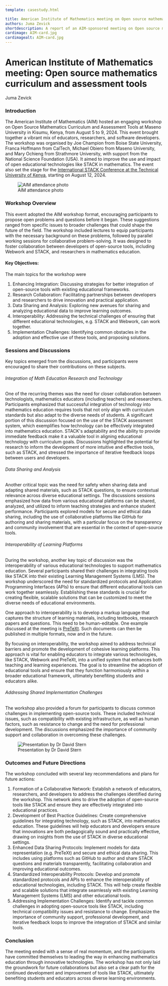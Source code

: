 ```yaml
---
template: casestudy.html

title: American Institute of Mathematics meeting on Open source mathematics curriculum and assessment tools
authors: Juma Zevick
shortdescription: A report of an AIM-sponsored meeting on Open source mathematics curriculum and assessment tools
cardimage: AIM-card.jpg
cardimagealt: AIM-card.jpg
---
```


# American Institute of Mathematics meeting: Open source mathematics curriculum and assessment tools

Juma Zevick

### Introduction

The American Institute of Mathematics (AIM) hosted an engaging workshop on Open Source Mathematics Curriculum and Assessment Tools at Maseno University in Kisumu, Kenya, from August 5 to 9, 2024. This event brought together a vibrant mix of educators, researchers, and software developers. The workshop was organised by Joe Champion from Boise State University, Franca Hoffmann from CalTech, Michael Obiero from Maseno University, and Mary Ochieng from Strathmore University, with support from the National Science Foundation (USA). It aimed to improve the use and impact of open educational technologies like STACK in mathematics. The event also set the stage for the [International STACK Conference at the Technical University of Kenya](https://stack-assessment.org/Events/2024-08-12-AfricanSTACKConference/), starting on August 12, 2024.

<div class="float-none img-middle">
    <figure class="figure">
        <img class="figure-img img-fluid" src="../Images/AIM-group.JPG" alt="AIM attendance photo">
        <figcaption class="figure-caption">AIM attendance photo</figcaption>
    </figure>
</div>


### Workshop Overview

This event adopted the AIM workshop format, encouraging participants to propose open problems and questions before it began. These suggestions ranged from specific issues to broader challenges that could shape the future of the field. The workshop included lectures to equip participants with the necessary background on these problems, followed by parallel working sessions for collaborative problem-solving. It was designed to foster collaboration between developers of open-source tools, including Webwork and STACK, and researchers in mathematics education.

#### Key Objectives:

The main topics for the workshop were

1. Enhancing Integration: Discussing strategies for better integration of open-source tools with existing educational frameworks.
2. Research Collaboration: Facilitating partnerships between developers and researchers to drive innovation and practical application.
3. Data Sharing and Analysis: Exploring new avenues for sharing and analyzing educational data to improve learning outcomes.
4. Interoperability: Addressing the technical challenges of ensuring that different educational technologies, e.g. STACK and Webwork, can work together.
5. Implementation Challenges: Identifying common obstacles in the adoption and effective use of these tools, and proposing solutions.

### Sessions and Discussions

Key topics emerged from the discussions, and participants were encouraged to share their contributions on these subjects.

###### Integration of Math Education Research and Technology

One of the recurring themes was the need for closer collaboration between technologists, mathematics educators (including teachers) and researchers. Participants emphasized that successful integration of technology into mathematics education requires tools that not only align with curriculum standards but also adapt to the diverse needs of students. A significant portion of this discussion focused on the use of the STACK assessment system, which exemplifies how technology can be effectively integrated into mathematics education. STACK's adaptability and the ability to provide immediate feedback make it a valuable tool in aligning educational technology with curriculum goals. Discussions highlighted the potential for research to inform the development of more intuitive and effective tools, such as STACK, and stressed the importance of iterative feedback loops between users and developers.

###### Data Sharing and Analysis

Another critical topic was the need for safety when sharing data and adapting shared materials, such as STACK questions, to ensure contextual relevance across diverse educational settings. The discussions sessions emphasized how data from various educational platforms can be shared, analyzed, and utilized to inform teaching strategies and enhance student performance. Participants explored models for secure and ethical data sharing, including the use of collaborative platforms like GitHub for authoring and sharing materials, with a particular focus on the transparency and community involvement that are essential in the context of open-source tools.

###### Interoperability of Learning Platforms

During the workshop, another key topic of discussion was the interoperability of various educational technologies to support mathematics education. Several participants shared their challenges in integrating tools like STACK into their existing Learning Management Systems (LMS). The workshop underscored the need for standardized protocols and Application Programming Interfaces (APIs) to ensure that different educational tools can work together seamlessly. Establishing these standards is crucial for creating flexible, scalable solutions that can be customized to meet the diverse needs of educational environments.

One approach to interoperability is to develop a markup language that captures the structure of learning materials, including textbooks, research papers and questions.  This need to be human-editable. One example discussed at the meeting is [PreTeXt](https://pretextbook.org/).  Such documents can then be published in multiple formats, now and in the future.

By focusing on interoperability, the workshop aimed to address technical barriers and promote the development of cohesive learning platforms. This approach is vital for enabling educators to integrate various technologies, like STACK, Webwork and PreTeXt, into a unified system that enhances both teaching and learning experiences. The goal is to streamline the adoption of educational tools and ensure that they function harmoniously within a broader educational framework, ultimately benefiting students and educators alike.

###### Addressing Shared Implementation Challenges

The workshop also provided a forum for participants to discuss common challenges in implementing open-source tools. These included technical issues, such as compatibility with existing infrastructure, as well as human factors, such as resistance to change and the need for professional development. The discussions emphasized the importance of community support and collaboration in overcoming these challenges.

<div class="float-none img-middle">
    <figure class="figure">
        <img class="figure-img img-fluid" src="../Images/AIM-talk.JPG" alt="Presentation by Dr David Stern">
        <figcaption class="figure-caption">Presentation by Dr David Stern</figcaption>
    </figure>
</div>

### Outcomes and Future Directions

The workshop concluded with several key recommendations and plans for future actions:

1. Formation of a Collaborative Network: Establish a network of educators, researchers, and developers to address the challenges identified during the workshop. This network aims to drive the adoption of open-source tools like STACK and ensure they are effectively integrated into educational practices.
2. Development of Best Practice Guidelines: Create comprehensive guidelines for integrating technology, such as STACK, into mathematics education. These guidelines will help educators and developers ensure that innovations are both pedagogically sound and practically effective, drawing on insights from the use of STACK in diverse educational settings.
3. Enhanced Data Sharing Protocols: Implement models for data representation (e.g. PreTeXt) and secure and ethical data sharing. This includes using platforms such as GitHub to author and share STACK questions and materials transparently, facilitating collaboration and improving educational outcomes.
4. Standardized Interoperability Protocols: Develop and promote standardized protocols and APIs to enhance the interoperability of educational technologies, including STACK. This will help create flexible and scalable solutions that integrate seamlessly with existing Learning Management Systems (LMS) and other educational tools.
5. Addressing Implementation Challenges: Identify and tackle common challenges in adopting open-source tools like STACK, including technical compatibility issues and resistance to change. Emphasize the importance of community support, professional development, and iterative feedback loops to improve the integration of STACK and similar tools.

### Conclusion

The meeting ended with a sense of real momentum, and the participants have committed themselves to leading the way in enhancing mathematics education through innovative technologies. The workshop has not only laid the groundwork for future collaborations but also set a clear path for the continued development and improvement of tools like STACK, ultimately benefiting students and educators across diverse learning environments. 